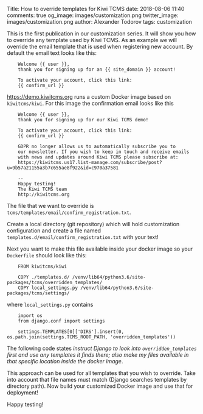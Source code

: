 Title: How to override templates for Kiwi TCMS
date: 2018-08-06 11:40
comments: true
og_image: images/customization.png
twitter_image: images/customization.png
author: Alexander Todorov
tags: customization


This is the first publication in our customization series. It will show you
how to override any template used by Kiwi TCMS. As an example we will override
the email template that is used when registering new account. By default the
email text looks like this:

        Welcome {{ user }},
        thank you for signing up for an {{ site_domain }} account!
        
        To activate your account, click this link:
        {{ confirm_url }}



<https://demo.kiwitcms.org> runs a custom Docker image based on
`kiwitcms/kiwi`. For this image the confirmation email looks like this

        Welcome {{ user }},
        thank you for signing up for our Kiwi TCMS demo!
        
        To activate your account, click this link:
        {{ confirm_url }}
        
        GDPR no longer allows us to automatically subscribe you to
        our newsletter. If you wish to keep in touch and receive emails
        with news and updates around Kiwi TCMS please subscribe at:
        https://kiwitcms.us17.list-manage.com/subscribe/post?u=9b57a21155a3b7c655ae8f922&id=c970a37581
        
        --
        Happy testing!
        The Kiwi TCMS team
        http://kiwitcms.org


The file that we want to override is `tcms/templates/email/confirm_registration.txt`.

Create a local directory (git repository) which will hold customization configuration
and create a file named `templates.d/email/confirm_registration.txt` with your text!

Next you want to make this file available inside your docker image so your `Dockerfile`
should look like this:

        FROM kiwitcms/kiwi
        
        COPY ./templates.d/ /venv/lib64/python3.6/site-packages/tcms/overridden_templates/
        COPY local_settings.py /venv/lib64/python3.6/site-packages/tcms/settings/

where `local_settings.py` contains

        import os
        from django.conf import settings
        
        settings.TEMPLATES[0]['DIRS'].insert(0, os.path.join(settings.TCMS_ROOT_PATH, 'overridden_templates'))


The following code states *instruct Django to look into `overridden_templates` first and
use any templates it finds there; also make my files available in that specific location
inside the docker image*.

This approach can be used for all templates that you wish to override. Take into
account that file names must match (Django searches templates by directory path).
Now build your customized Docker image and use that for deployment!


Happy testing!
